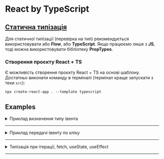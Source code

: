 # React by TypeScript

## [Статична типізація](https://uk.reactjs.org/docs/static-type-checking.html)
Для статичної типізації (перевірка на тип) рекомендується використовувати або **Flow**, або **TypeScript**.
Якщо працюємо лише з **JS**, тоді можна використовувати бібліотеку **PropTypes**.

### Створення проєкту React + TS
Є можливість створення проєкту React + TS на основі шаблону.
Достатньо виконати команду в терміналі (термінал краще запускати з теки `src`):
```commandline
npx create-react-app . --template typescript
```


## Examples

<details>
<summary>Приклад визначення типу івента</summary>

...де `React.ChangeEventHandler<HTMLInputElement>` (у функції `handleChange`) задається по типу
з яким працює `onChange` у `input`'і (ставимо або наводимо курсор на `onChange` і IDEA все покаже).
```tsx
import React, {useState, useEffect, useRef} from "react";

import {ToDoList} from "./ToDoList";
import {ITodo} from "../types/data";

const App: React.FC = () => {
    const [value, setValue] = useState('');
    const [todos, setTodos] = useState<ITodo[]>([]);

    const handleChange: React.ChangeEventHandler<HTMLInputElement> = (e) => {
        setValue(e.target.value);
    }

    const addTodo = () => {
        if (value) {
            setTodos([...todos, {
                id: Date.now(),
                title: value,
                complete: false,
            }]);
            setValue('');
        }
    }

    return (
        <div>
            <div>
                <input
                    value={value}
                    onChange={handleChange}
                />
                <button onClick={addTodo}>Add</button>
            </div>
            <ToDoList items={todos} />
        </div>
    )
}

export {App}
```
</details>

***


<details>
<summary>Приклад передачі івенту по кліку</summary>

```tsx
<Label htmlFor={optionId} onClick={(e) => onClick(e, lang)}>{lang.code}</Label>

function onClick(e: React.MouseEvent<HTMLLabelElement>, lang: any) {
    console.log(e.currentTarget.getAttribute('for'));
    // some code
}
```
</details>

***

<details>
<summary>Типізація при ітерації, fetch, useState, useEffect</summary>

```tsx
function App() {
    const [cars, setCars] = useState<Car[]>([]);

    useEffect(() => {
        getByUrl("cars")
            .then(data => setCars(data))
    }, []);

    const getByUrl = (url: string) => {
        return fetch(url)
            .then(response => response.json())
        // .then(data => console.log(data))
    }

    return (
        <>
            <p>List of Cars</p>
            <ul>
                {cars && cars.map((item: Car) => <li key={item.id}>{item.modification}</li>)}
            </ul>
        </>
    );
}

export default App;
```
</details>

***



